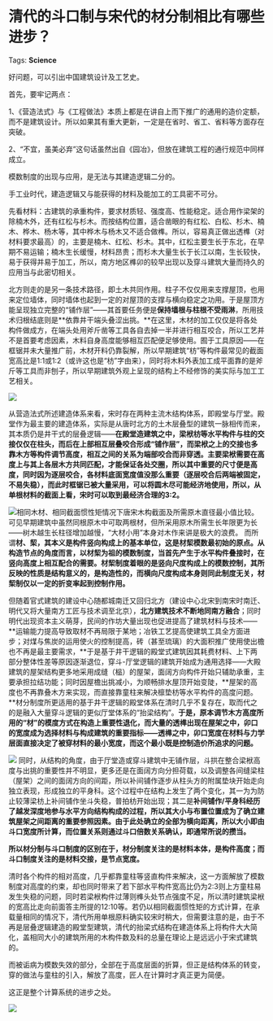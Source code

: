 # 清代的斗口制与宋代的材分制相比有哪些进步？

Tags: **Science**

好问题，可以引出中国建筑设计及工艺史。

首先，要牢记两点：

1、《营造法式》与《工程做法》本质上都是在讲自上而下推广的通用的造价定额，而不是建筑设计。所以如果其有重大更新，一定是在省时、省工、省料等方面存在突破。

2、“不宜，虽美必弃”这句话虽然出自《园冶》，但放在建筑工程的通行规范中同样成立。

 模数制度的出现与应用，是无法与其建造逻辑二分的。

 手工业时代，建造逻辑又与能获得的材料及能加工的工具密不可分。

 先看材料：古建筑的承重构件，要求材质轻、强度高、性能稳定。适合用作梁架的除楠木外，还有红松与杉木。而按结构位置，适合凿眼的有红松、白松、杉木、楠木、桦木、杨木等，其中桦木与杨木又不适合做榫。所以，容易真正做出透榫（对材料要求最高）的，主要是楠木、红松、杉木。其中，红松主要生长于东北，在早期不易运输；楠木生长缓慢，材料昂贵；而杉木大量生长于长江以南，生长较快，易于获得并易于加工，所以，南方地区榫卯的较早出现以及穿斗建筑大量而持久的应用当与此密切相关。

 北方则走的是另一条技术路径，即土木共同作用。柱子不仅仅用来支撑屋顶，也用来定位墙体，同时墙体也起到一定的对屋顶的支撑与横向稳定之功用。于是屋顶方能呈现独立完整的“铺作层”——其首要任务便是**保持墙根与柱根不受雨淋**，所用技术归根结底则是**依靠井干端头叠涩出挑。**在这里，木材的加工仅仅是将各处构件做成方，在端头处用斧斤凿等工具各自去掉一半并进行相互咬合，所以工艺并不是首要考虑因素，木料自身高度能够相互匹配便足够使用。囿于工具原因——在框锯并未大量推广前，木材开料仍靠裂解，所以早期建筑“枋”等构件最常见的截面宽高比是1:1或1:2（或许这也是“枋”字由来），同时将木料外表加工成平面靠的是斧斤等工具而非刨子，所以早期建筑外观上呈现的结构上不经修饰的美实际与加工工艺相关。

![](https://pic2.zhimg.com/50/v2-376bb313c25a3e6cbff10adaa5dde1dc_hd.jpg?source=1940ef5c)  


 从营造法式所述建造体系来看，宋时存在两种主流木结构体系，即殿堂与厅堂。殿堂作为最主要的建造体系，实际是从唐时北方的土木层叠型的建筑一脉相传而来，其本质仍是井干式的层叠逻辑——**在殿堂造建筑之中，梁栿枋等水平构件与柱的交接仅仅在柱头，而后在上部相互层叠咬合形成“铺作层”，而梁栿之上的交接也多靠木方等构件调节高度，相互之间的关系为端部咬合而非穿透。主要梁栿需要在高度上与其上各层木方共同匹配，才能保证各处交圈，所以其中重要的尺寸便是高度，同时因为逐层咬合，各材料底面宽度值没那么重要（逐层咬合后两端被固定，不易失稳），而此时框锯已被大量采用，可以将圆木尽可能经济地使用，所以，从单根材料的截面上看，宋时可以取到最经济合理的3:2。**

![](https://pic4.zhimg.com/50/v2-63dbd1e35d9610618e530dc2bdc33053_hd.jpg?source=1940ef5c)相同木材、相同截面惯性矩情况下唐宋木构截面及所需原木直径最小值比较。可见早期建筑中虽然同根原木中可取两根材，但所采用原木所需生长年限更为长——树木越生长柱径增加越慢，“大材小用”本身对木作来讲是极大的浪费。 而所谓**材、栔，其本义是构件竖向构成上的基本单位，这是材栔模数最初始的原点。从构造节点的角度而言，以材栔为祖的模数制度，当首先产生于水平构件叠接时，在竖向高度上相互配合的需要。材栔制度着眼的是竖向尺度构成上的模数控制，其所反映的性质是结构意义的，是构造性的，而横向尺度构成本身则同此制度无关，材栔制仅以一定的折变率起到控制作用。**

  


 但随着官式建筑的建设中心随都城南迁又回归北方（建设中心北宋到南宋时南迁、明代又将大量南方工匠与技术调至北京），**北方建筑技术不断地同南方融合**；同时明代出现资本主义萌芽，民间的作坊大量出现也促进提高了建筑材料与技术——**运输能力提高导致取材不再局限于某地；冶铁工艺提高使建筑工具全方面进步；对煤与焦炭的运用使火的控制提高，砖（甚至琉璃）的大面积推广使用使出檐也不再是最主要需求，**于是基于井干逻辑的殿堂式建筑因其耗费材料、上下两部分整体性差等原因逐渐退位，穿斗-厅堂逻辑的建筑开始成为通用选择——大殿建筑的屋架结构更多地采用成缝（榀）的屋架，面阔方向构件开始只辅助承重，主要承担拉结功能；同时因屋檐出挑减小，为顺畅排水屋顶开始变陡，**屋架的高度也不再靠叠木方来实现，而直接靠童柱来解决檩垫枋等水平构件的高度问题。**材分制度所更适用的基于井干逻辑的殿堂体系在清时几乎不复存在，取而代之的是融入大量穿斗逻辑的更似厅堂体系的“抬梁结构”。**于是，原本调节木方高度所用的“材”的模度方式在构造上重要性退化，而大量的透榫出现在屋架之中，卯口的宽度成为选择材料与构成建筑的重要指标——透榫之中，卯口宽度在材料与力学层面直接决定了被穿材料的最小宽度，而这个最小既是控制造价所追求的问题。**

![](https://pic1.zhimg.com/50/v2-a9a8de56df5d866fdde5cf72ba0c3db5_hd.jpg?source=1940ef5c) 同时，从结构的角度，由于厅堂造或穿斗建筑中无铺作层，斗拱在整合梁栿高度与出挑的重要性并不明显，更多还是在面阔方向分担荷载，以及调整各间缝梁柱（屋架）之间的面阔方向的间距，所以补间铺作逐步从柱头方的附属垫块开始走向独立表现，形成独立的平身科。这个过程中在结构上发生了两个变化，其一为为防止较薄梁枋上补间铺作坐斗失稳，普拍枋开始出现；其二是**补间铺作/平身科经历了越发深度地参与水平方向结构构成的过程，所以其大小与布置位置成为了确立建筑屋架之间距离的重要参照因素。由于此处确立的全部为横向距离，所以大小即由斗口宽度所计算，而位置关系则通过斗口倍数关系确认，即通常所说的攒当。**

 **所以材分制与斗口制度的区别在于，材分制度关注的是材料本体，是构件高度；而斗口制度关注的是材料交接，是节点宽度。**

清时各个构件的相对高度，几乎都靠童柱等竖直构件来解决，这一方面解放了模数制度对高度的约束，却也同时带来了若下部水平构件宽高比仍为2:3则上方童柱易发生失稳的问题，同时若梁栿构件过薄则榫头处节点强度不足，所以清时建筑梁栿的宽高比走向前面答主所提的12:10等。若仍以相同截面惯性矩的方式计算，在承载量相同的情况下，清代所用单根原料确实较宋时稍大，但需要注意的是，由于不再是层叠逻辑建造的殿堂型建筑，清代的抬梁式结构在建造体系上将构件大大简化，盖相同大小的建筑所用的木构件数及料的总量在理论上是远远小于宋式建筑的。

 而被诟病为模数失效的部分，全部在于高度层面的折算，但正是结构体系的转变，穿的做法与童柱的引入，解放了高度，匠人在计算时才真正更为简便。

 这正是整个计算系统的进步之处。

![](https://pic1.zhimg.com/50/v2-947cacf9e16e32bdad5a8d6fea1b0861_hd.jpg?source=1940ef5c)

